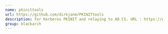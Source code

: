 ```yaml
---
name: pkinittools
url: https://github.com/dirkjanm/PKINITtools
description: for Kerberos PKINIT and relaying to AD CS. URL : https://github.com/dirkjanm/PKINITtools Groups : blackarch blackarch-exploitation blackarch-windows
group: blackarch
---
```

